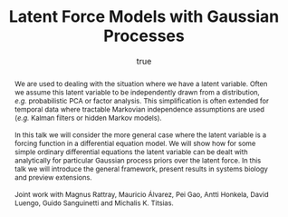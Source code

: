 ---
abstract: "We are used to dealing with the situation where we have a latent variable.
  Often we assume this latent variable to be independently drawn from a distribution,
  *e.g.* probabilistic PCA or factor analysis. This simplification is often extended
  for temporal data where tractable Markovian independence assumptions are used (*e.g.*
  Kalman filters or hidden Markov models).\\\n\\\nIn this talk we will consider the
  more general case where the latent variable is a forcing function in a differential
  equation model. We will show how for some simple ordinary differential equations
  the latent variable can be dealt with analytically for particular Gaussian process
  priors over the latent force. In this talk we will introduce the general framework,
  present results in systems biology and preview extensions.\\\n\\\nJoint work with
  Magnus Rattray, Mauricio \xC1lvarez, Pei Gao, Antti Honkela, David Luengo, Guido
  Sanguinetti and Michalis K. Titsias."
author:
- family: Lawrence
  given: Neil D.
  gscholar: r3SJcvoAAAAJ
  institute: University of Sheffield
  twitter: lawrennd
  url: http://inverseprobability.com
categories:
- Lawrence-bark08
day: '6'
errata: []
extras: []
group: ''
key: Lawrence-bark08
layout: talk
linkpdf: ftp://ftp.dcs.shef.ac.uk/home/neil/lfm_bark08.pdf
linkvideo: http://videolectures.net/bark08_lawrence_lfmwgp/
month: 9
published: 2008-09-06
section: pre
title: Latent Force Models with <span>G</span>aussian Processes
venue: Bayesian Research Kitchen, Grasmere, Lake District, U.K.
videolectures: bark08_lawrence_lfmwgp
year: '2008'
---